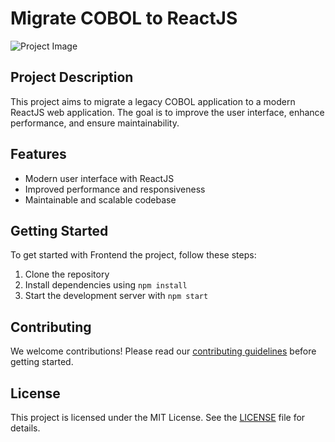 # Migrate COBOL to ReactJS

![Project Image](frontend\public\image-git\home.png)

## Project Description

This project aims to migrate a legacy COBOL application to a modern ReactJS web application. The goal is to improve the user interface, enhance performance, and ensure maintainability.

## Features

- Modern user interface with ReactJS
- Improved performance and responsiveness
- Maintainable and scalable codebase

## Getting Started

To get started with Frontend the project, follow these steps:

1. Clone the repository
2. Install dependencies using `npm install`
3. Start the development server with `npm start`

## Contributing

We welcome contributions! Please read our [contributing guidelines](CONTRIBUTING.md) before getting started.

## License

This project is licensed under the MIT License. See the [LICENSE](LICENSE) file for details.